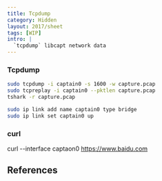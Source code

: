 ```yaml
---
title: Tcpdump
category: Hidden
layout: 2017/sheet
tags: [WIP]
intro: |
  `tcpdump` libcapt network data
---
```


### Tcpdump

```bash
sudo tcpdump -i captain0 -s 1600 -w capture.pcap
sudo tcpreplay -i captain0 --pktlen capture.pcap
tshark -r capture.pcap

sudo ip link add name captain0 type bridge
sudo ip link set captain0 up
```

### curl 

curl --interface captaon0 https://www.baidu.com

## References

